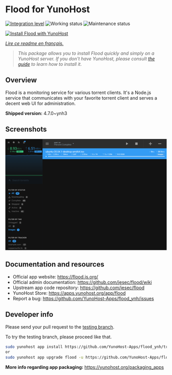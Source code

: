 <!--
N.B.: This README was automatically generated by https://github.com/YunoHost/apps/tree/master/tools/README-generator
It shall NOT be edited by hand.
-->

# Flood for YunoHost

[![Integration level](https://dash.yunohost.org/integration/flood.svg)](https://dash.yunohost.org/appci/app/flood) ![Working status](https://ci-apps.yunohost.org/ci/badges/flood.status.svg) ![Maintenance status](https://ci-apps.yunohost.org/ci/badges/flood.maintain.svg)

[![Install Flood with YunoHost](https://install-app.yunohost.org/install-with-yunohost.svg)](https://install-app.yunohost.org/?app=flood)

*[Lire ce readme en français.](./README_fr.md)*

> *This package allows you to install Flood quickly and simply on a YunoHost server.
If you don't have YunoHost, please consult [the guide](https://yunohost.org/#/install) to learn how to install it.*

## Overview

Flood is a monitoring service for various torrent clients. It's a Node.js service that communicates with your favorite torrent client and serves a decent web UI for administration.

**Shipped version:** 4.7.0~ynh3

## Screenshots

![Screenshot of Flood](./doc/screenshots/screenshot.png)

## Documentation and resources

* Official app website: <https://flood.js.org/>
* Official admin documentation: <https://github.com/jesec/flood/wiki>
* Upstream app code repository: <https://github.com/jesec/flood>
* YunoHost Store: <https://apps.yunohost.org/app/flood>
* Report a bug: <https://github.com/YunoHost-Apps/flood_ynh/issues>

## Developer info

Please send your pull request to the [testing branch](https://github.com/YunoHost-Apps/flood_ynh/tree/testing).

To try the testing branch, please proceed like that.

``` bash
sudo yunohost app install https://github.com/YunoHost-Apps/flood_ynh/tree/testing --debug
or
sudo yunohost app upgrade flood -u https://github.com/YunoHost-Apps/flood_ynh/tree/testing --debug
```

**More info regarding app packaging:** <https://yunohost.org/packaging_apps>
